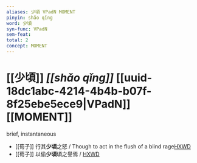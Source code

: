 ```yaml
---
aliases: 少頃 VPadN MOMENT
pinyin: shǎo qǐng
word: 少頃
syn-func: VPadN
sem-feat: 
total: 2
concept: MOMENT 
---
```

# [[少頃]] *[[shǎo qǐng]]*  [[uuid-18dc1abc-4214-4b4b-b07f-8f25ebe5ece9|VPadN]] [[MOMENT]]
brief, instantaneous
 - [[荀子]] 行其**少頃**之怒 / Though to act in the flush of a blind rage[HXWD](https://hxwd.org/textview.html?location=KR3a0002_tls_004-3a.6)
 - [[荀子]] 以偷**少頃**頃之譽焉 / [HXWD](https://hxwd.org/textview.html?location=KR3a0002_tls_010-12a.7)